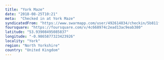```yaml
---
title: "York Maze"
date: "2018-08-25T10:21"
meta:  "Checked in at York Maze"
syndicatedFrom: "https://www.swarmapp.com/user/492614834/checkin/5b811f9a724750002cf50101"
foursquare: "https://foursquare.com/v/4c668974c2ead13ac9eab380"
latitude: "53.93908495085837"
longitude: "-0.9865877323423926"
locality: "York"
region: "North Yorkshire"
country: "United Kingdom"
---
```


